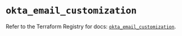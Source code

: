# `okta_email_customization`

Refer to the Terraform Registry for docs: [`okta_email_customization`](https://registry.terraform.io/providers/okta/okta/4.18.0/docs/resources/email_customization).
